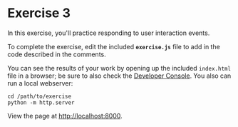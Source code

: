 # Exercise 3

In this exercise, you'll practice responding to user interaction events.

To complete the exercise, edit the included **`exercise.js`** file to add in the code described in the comments.

You can see the results of your work by opening up the included `index.html` file in a browser; be sure to also check the [Developer Console](https://developers.google.com/web/tools/chrome-devtools/console/). You also can run a local webserver:

```
cd /path/to/exercise
python -m http.server
```

View the page at <http://localhost:8000>.